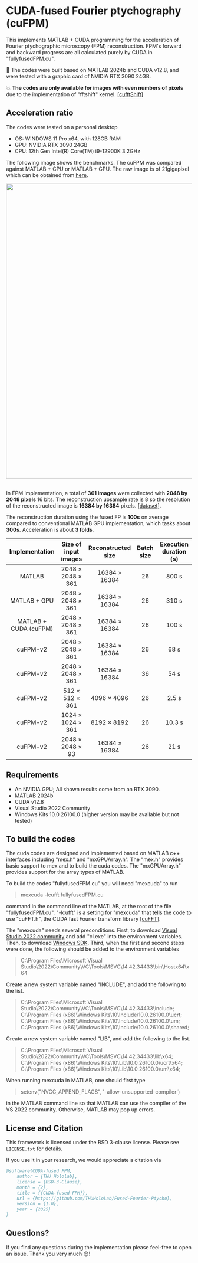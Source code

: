 # CUDA-fused Fourier ptychography (cuFPM)

This implements MATLAB + CUDA programming for the acceleration of Fourier ptychographic microscopy (FPM) reconstruction. FPM's forward and backward progress are all calculated purely by CUDA in "fullyfusedFPM.cu".

:bell: The codes were built based on MATLAB 2024b and CUDA v12.8, and were tested with a graphic card of NVIDIA RTX 3090 24GB.

:collision: **The codes are only available for images with even numbers of pixels** due to the implementation of "fftshift" kernel. [[cufftShift]](https://github.com/marwan-abdellah/cufftShift)
## Acceleration ratio

The codes were tested on a personal desktop <br>
* OS: WINDOWS 11 Pro x64, with 128GB RAM <br>
* GPU: NVIDIA RTX 3090 24GB <br>
* CPU: 12th Gen Intel(R) Core(TM) i9-12900K 3.2GHz <br>

The following image shows the benchmarks. The cuFPM was compared against MATLAB + CPU or MATLAB + GPU. The raw image is of 21gigapixel which can be obtained from [here](http://profoundism.com/21_gigapixel_total_renovation_of_girl_with_a_pearl_earring_for_sale_to_the_wisest_art_lover.html). 

<div align = 'center'>
<img src = "https://github.com/THUHoloLab/Fused-Fourier-Ptycho/blob/main/sources/benchmark.jpg" width = "800" alt="" align = center />
</div><br>

In FPM implementation, a total of **361 images** were collected with **2048 by 2048 pixels** 16 bits. The reconstruction upsample rate is 8 so the resolution of the reconstructed image is **16384 by 16384** pixels. [[dataset]](https://drive.google.com/drive/folders/1oWm-0svOYzlnrEdqr_P8A-UoB4-NcQxF?usp=drive_link).

The reconstruction duration using the fused FP is **100s** on average compared to conventional MATLAB GPU implementation, which tasks about **300s**. Acceleration is about **3 folds**.

| Implementation          | Size of input images       | Reconstructed size   | Batch size | Execution duration (s)   | 
| :----:                | :----:                     | :-----:        | :-----:          | :-----:  |
| MATLAB                   | 2048    × 2048 × 361      | 16384 × 16384   | 26            | 800 s   |
| MATLAB + GPU              | 2048    × 2048 × 361     | 16384 × 16384   | 26           | 310 s   |
| MATLAB + CUDA (cuFPM) | 2048    × 2048 × 361     | 16384 × 16384   | 26          | 100 s   |
| cuFPM-v2 | 2048    × 2048 × 361     | 16384 × 16384   | 26          | 68 s   |
| cuFPM-v2 | 2048    × 2048 × 361     | 16384 × 16384   | 36          | 54 s   |
| cuFPM-v2 | 512    × 512 × 361     | 4096 × 4096   | 26          | 2.5 s   |
| cuFPM-v2 | 1024    × 1024 × 361     | 8192 × 8192   | 26          | 10.3 s   |
| cuFPM-v2 | 2048    × 2048 × 93     | 16384 × 16384   | 26          | 21 s   |

## Requirements
* An NVIDIA GPU; All shown results come from an RTX 3090.
* MATLAB 2024b
* CUDA v12.8
* Visual Studio 2022 Community
* Windows Kits 10.0.26100.0 (higher version may be available but not tested)

## To build the codes

The cuda codes are designed and implemented based on MATLAB c++ interfaces including "mex.h" and "mxGPUArray.h". The "mex.h" provides basic support to mex and to build the cuda codes. The "mxGPUArray.h" provides support for the array types of MATLAB.

To build the codes "fullyfusedFPM.cu" you will need  "mexcuda" to run 
>mexcuda -lcufft fullyfusedFPM.cu

command in the command line of the MATLAB, at the root of the file "fullyfusedFPM.cu". "-lcufft" is a setting for "mexcuda" that tells the code to use "cuFFT.h", the CUDA fast Fourier transform library [[cuFFT]](https://docs.nvidia.com/cuda/cufft/).

The "mexcuda" needs several preconditions.
First, to download [Visual Studio 2022 community](https://visualstudio.microsoft.com/vs/community/) and add "cl.exe" into the environment variables.
Then, to download [Windows SDK](https://developer.microsoft.com/en-us/windows/downloads/windows-sdk/).
Third, when the first and second steps were done, the following should be added to the environment variables

> C:\Program Files\Microsoft Visual Studio\2022\Community\VC\Tools\MSVC\14.42.34433\bin\Hostx64\x64

Create a new system variable named "INCLUDE", and add the following to the list.

> C:\Program Files\Microsoft Visual Studio\2022\Community\VC\Tools\MSVC\14.42.34433\include; <br>
> C:\Program Files (x86)\Windows Kits\10\Include\10.0.26100.0\ucrt; <br>
> C:\Program Files (x86)\Windows Kits\10\Include\10.0.26100.0\um; <br>
> C:\Program Files (x86)\Windows Kits\10\Include\10.0.26100.0\shared; <br>

Create a new system variable named "LIB", and add the following to the list.

> C:\Program Files\Microsoft Visual Studio\2022\Community\VC\Tools\MSVC\14.42.34433\lib\x64; <br>
> C:\Program Files (x86)\Windows Kits\10\Lib\10.0.26100.0\ucrt\x64; <br>
> C:\Program Files (x86)\Windows Kits\10\Lib\10.0.26100.0\um\x64; <br>

When running mexcuda in MATLAB, one should first type
> setenv("NVCC_APPEND_FLAGS", '-allow-unsupported-compiler')

in the MATLAB command line so that MATLAB can use the compiler of the VS 2022 community. Otherwise, MATLAB may pop up errors. 

## License and Citation

This framework is licensed under the BSD 3-clause license. Please see `LICENSE.txt` for details.

If you use it in your research, we would appreciate a citation via
```bibtex
@software{CUDA-fused FPM,
	author = {THU Hololab},
	license = {BSD-3-Clause},
	month = {2},
	title = {{CUDA-fused FPM}},
	url = {https://github.com/THUHoloLab/Fused-Fourier-Ptycho},
	version = {1.0},
	year = {2025}
}
```

## Questions?
If you find any questions during the implementation please feel-free to open an issue. Thank you very much :blush:!
